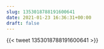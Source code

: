```yaml
---
slug: 1353018788191600641
date: 2021-01-23 16:36:31+00:00
draft: false
---
```


{{< tweet 1353018788191600641 >}}
